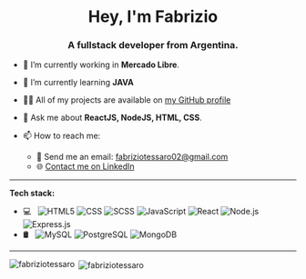 
<h1 align="center">Hey, I'm Fabrizio</h1>
<h3 align="center">A fullstack developer from Argentina.</h3>

- 🔭 I’m currently working in **Mercado Libre**.

- 🌱 I’m currently learning **JAVA**

- 👨‍💻 All of my projects are available on [my GitHub profile](https://github.com/fabriziotessaro?tab=repositories)
- 💬 Ask me about **ReactJS, NodeJS, HTML, CSS**.

- 📫 How to reach me:
  - 📧 Send me an email: fabriziotessaro02@gmail.com
  - 🌐 [Contact me on LinkedIn](https://www.linkedin.com/in/fabrizio-tessaro/)
<hr>

**Tech stack:**

- 💻 &nbsp;
  ![HTML5](https://img.shields.io/badge/-HTML5-FFFFFF?style=flat&logo=HTML5)
  ![CSS](https://img.shields.io/badge/-CSS-FFFFFF?style=flat&logo=CSS3&logoColor=1572B6)
  ![SCSS](https://img.shields.io/badge/-SCSS-FFFFFF?style=flat&logo=sass&logoColor=1572B6)
  ![JavaScript](https://img.shields.io/badge/-JavaScript-FFFFFF?style=flat&logo=javascript)
  ![React](https://img.shields.io/badge/-React-FFFFFF?style=flat&logo=react)
  ![Node.js](https://img.shields.io/badge/-Node.js-FFFFFF?style=flat&logo=node.js)
  ![Express.js](https://img.shields.io/badge/-Express.js-FFFFFF?style=flat&logo=express&logoColor=000000)
- 🛢 &nbsp;
  ![MySQL](https://img.shields.io/badge/-MySQL-FFFFFF?style=flat&logo=mysql)
  ![PostgreSQL](https://img.shields.io/badge/-PostgreSQL-FFFFFF?style=flat&logo=PostgreSQL)
  ![MongoDB](https://img.shields.io/badge/-MongoDB-FFFFFF?style=flat&logo=mongodb)

<hr>

<p><img align="left" src="https://github-readme-stats.vercel.app/api/top-langs?username=fabriziotessaro&show_icons=true&locale=en&theme=radical" alt="fabriziotessaro" /></p>

<p>&nbsp;<img align="center" src="https://github-readme-stats.vercel.app/api?username=fabriziotessaro&show_icons=true&locale=en&theme=radical" alt="fabriziotessaro" /></p>
